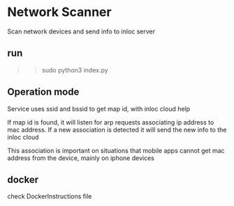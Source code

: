 
# Network Scanner

  Scan network devices and send info to inloc server

## run
  >> sudo python3 index.py

## Operation mode

  Service uses ssid and bssid to get map id, with inloc cloud help

  If map id is found, it will listen for arp requests associating ip address to mac address.
  If a new association is detected it will send the new info to the inloc cloud

  This association is important on situations that mobile apps cannot get mac address from the device, mainly on iphone devices

## docker

  check DockerInstructions file
